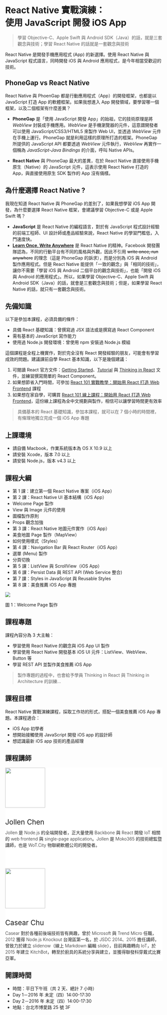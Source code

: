 
<h1 class="hide">React Native 實戰演練：<br />使用 JavaScript 開發 iOS App</h1>

> 學習 Objective-C、Apple Swift 與 Android SDK（Java）的話，就是三套觀念與技術；學習 React Native 的話就是一套觀念與技術

React Native 是開發手機應用程式 (App) 的新選擇。使用 React Native 與 JavaScript 程式語言，同時開發 iOS 與 Android 應用程式，是今年相當受歡迎的技術。

## PhoneGap vs React Native

React Native 與 PhoenGap 都是行動應用程式（App）的開發框架，也都是以 JavaScript 打造 App 的軟體框架。如果我想進入 App 開發領域，要學習哪一個框架，以及二個框架有什麼差異？

* **PhoneGap** 是「使用 JavaScript 開發 App」的始祖，它的技術原理是將 *WebView* 封裝成手機應用。*WebView* 是手機瀏覽器的元件，這意謂開發者可以使用 JavaScript/CSS3/HTML5 來製作 Web UI，並透過 *WebView* 元件在手機上運行。PhoneGap 就是利用這樣的原理所打造的框架。PhoneGap 所提供的 JavaScript API 都要透過 *WebView* 元件執行，*WebView* 再實作一個稱為 *JavaScript-Java Bindings* 的介面，呼叫 Native APIs。

* **React Native** 與 PhoneGap 最大的差異，在於 React Native 直接使用手機原生（Native）的 JavaScript 元件，這表示使用 React Native 打造的 App，與直接使用原生 SDK 製作的 App 沒有倆樣。

## 為什麼選擇 React Native ?

我現在知道 React Native 與 PhoneGap 的差別了，如果我想學習 iOS App 開發，為什麼要選擇 React Native 框架，會建議學習 Objective-C 或是 Apple Swift 嗎？

* **JavaScript** 是 React Native 的編程語言，對於有 JavaScript 程式設計經驗的前端工程師、UI 設計師或產品經驗來說，React Native 的學習門檻低，入門速度快。
* [**Learn Once, Write Anywhere**](https://facebook.github.io/react/blog/2015/03/26/introducing-react-native.html) 是 React Native 的精神。Facebook 開發團隊認為，不同的行動平台有不同的風格與外觀，因此不引用 <del>write once, run anywhere</del> 的理念（這是 PhoneGap 的訴求），而是分別為 iOS 與 Android 製作應用程式。但是 React Native 能提供「一致的觀念」與「相同的技術」，讓你不需要「學習 iOS 與 Android 二個平台的觀念與技術」，也能「開發 iOS 與 Android 的應用程式」。所以，如果學習 Objective-C、Apple Swift 與 Android SDK（Java）的話，就會是三套觀念與技術；但是，如果學習 React Native 的話，就只有一套觀念與技術。

## 先備知識

以下是參加本課程，必須具備的條件：

* 具備 React 基礎知識：曾撰寫過 JSX 語法或是撰寫過 React Component
* 需有基本的 JavaScript 寫作能力
* 使用過 Node.js 開發環境：曾使用 npm 安裝過 Node.js 模組

這個課程是全程上機實作，對於完全沒有 React 開發經驗的朋友，可能會有學習成效的問題。建議課前自學 React 基本知識，以下是幾個建議：

1. 可閱讀 React 官方文件：[Getting Started](https://facebook.github.io/react/docs/getting-started.html)、[Tutorial](https://facebook.github.io/react/docs/tutorial.html) 與 [Thinking in React](https://facebook.github.io/react/docs/thinking-in-react.html) 文件，並練習撰寫簡單的 React Component。
2. 如果想節省入門時間，可參加 [React 101 實戰教學：開始用 React 打造 Web Frontend](https://www.mokoversity.com/training/React-101) 課程
3. 如果想在家自學，可購買 [React 101 線上課程：開始用 React 打造 Web Frontend](https://www.mokoversity.com/course/React/React-101-Online)，這份線上課程為全中文規劃與製作，相信可以讓學習時間更有效率

> 具備基本的 React 基礎知識，參加本課程，就可以在 7 個小時的時間裡，有條理地獨立完成一個 iOS App 專題

## 上課環境

* 請自備 Macbook，作業系統版本為 OS X 10.9 以上
* 請安裝 Xcode，版本 7.0 以上
* 請安裝 Node.js，版本 v4.3 以上

## 課程大綱

* 第 1 課：建立第一個 React Native 專案（iOS App）
* 第 2 課：React Native UI 基本結構（iOS App）
 * Welcome Page 製作
 * View 與 Image 元件的使用
 * 圖檔製作原則
 * Props 觀念加強
* 第 3 課：React Native 地圖元件實作（iOS App）
 * 美食地圖 Page 製作（MapView）
 * 如何使用樣式（Styles）
* 第 4 課：Navigation Bar 與 React Router（iOS App）
 * 選單 (Menu) 製作
 * 分頁切換
* 第 5 課：ListView 與 ScrollView（iOS App）
* 第 6 課：Persist Data 與 REST API (Web Service 整合)
* 第 7 課：Styles in JavaScript 與 Reusable Styles
* 第 8 課：美食推薦 iOS App 專題
 
<div class="row">
  <div class="col-md-4 col-xs-6 col-lg-4 col-xs-4">
    <img class="img-responsive" src="https://cloud.githubusercontent.com/assets/1126021/14764948/1e67a4e0-09fe-11e6-887d-e6c226a222f2.png" />
    <p>圖 1：Welcome Page 製作</p>
  </div>
</div>


## 課程專題

課程內容分為 3 大主軸：

* 學習使用 React Native 的觀念與 iOS App UI 製作
* 學習使用 React Native 開發基本 iOS UI 元件：ListView、WebView、Button 等
* 學習 REST API 並製作美食推薦 iOS App

> 製作專題的過程中，也會給予學員 Thinking in React 與 Thinking in Architecture 的訓練...

## 課程目標

React Native 實戰演練課程，採取工作坊的形式，搭配一個美食推薦 iOS App 專題。本課程適合：

* iOS App 初學者
* 想開始接觸使用 JavaScript 開發 iOS app 的設計師
* 想認識最新 iOS app 技術的產品經理

## 課程講師

<section style="background: #fff;">
  <div style="padding-bottom: 0px; padding-bottom: 0px;" class="container">
    <div class="row">
      <div class="col-md-2 text-left"><img src="https://avatars1.githubusercontent.com/u/1126021?v=3&s=400" width="128" height="128" class="img-circle img-responsive"></div>
      <div class="col-md-10">
        <h3 style="font-weight: 400; font-size: 1.6em; ">Jollen Chen</h3>
        <p style="font-weight: 300; color: #222; margin-top: -12px;">Jollen 是 Node.js 的全端開發者，正大量使用 Backbone 與 React 開發 IoT 相關的 web frontend 與 single-page application。Jollen 是 Moko365 的技術總監暨講師，也是 WoT.City 物聯網軟體公司的開發者。</p>
      </div>
    </div>
     <div class="row" style="margin-top: 65px;">
      <div class="col-md-2"><img src="https://avatars0.githubusercontent.com/u/2017447?v=3&amp;s=460" width="128" height="128" class="img-circle img-responsive"></div>
      <div class="col-md-10 text-left">
        <h3 style="font-weight: 400; font-size: 1.6em; ">Casear Chu</h3>
        <p style="font-weight: 300; color: #222; margin-top: -12px;">Casear 對於各種前後端技術皆有興趣，曾於 Microsoft 與 Trend Micro 任職，2012 獲得 Node.js Knockout 台灣區第一名，於 JSDC 2014、2015 擔任講師，曾致力於建立 slidenow（線上 Markdown 編輯 slide），目前興趣轉向 IoT，於 2015 年建立 KitchBot，轉至於廚具的系統分享與建立，並獲得聯發科穿戴式比賽亞軍。</p>
      </div>
    </div>
  </div>
</section>

## 開課時間

* 時間：平日下午班（共 2 天、總計 7 小時）
 * Day 1－2016 年 未定（四）14:00-17:30
 * Day 2－2016 年 未定（四）14:00-17:30
* 地點：台北市博愛路 25 號 3F
